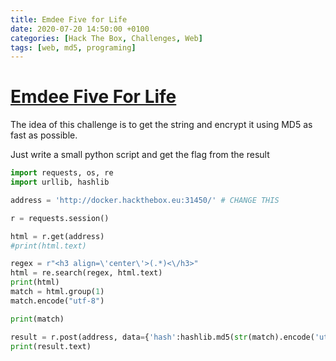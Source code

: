 ```yaml
---
title: Emdee Five for Life
date: 2020-07-20 14:50:00 +0100
categories: [Hack The Box, Challenges, Web]
tags: [web, md5, programing]
---
```


# [Emdee Five For Life](https://app.hackthebox.eu/challenges/67)

The idea of this challenge is to get the string and encrypt it using MD5 as fast as possible.

Just write a small python script and get the flag from the result

```python
import requests, os, re
import urllib, hashlib

address = 'http://docker.hackthebox.eu:31450/' # CHANGE THIS

r = requests.session()

html = r.get(address) 
#print(html.text)

regex = r"<h3 align=\'center\'>(.*)<\/h3>"
html = re.search(regex, html.text)
print(html)
match = html.group(1)
match.encode("utf-8")

print(match)

result = r.post(address, data={'hash':hashlib.md5(str(match).encode('utf-8')).hexdigest()})
print(result.text)
```